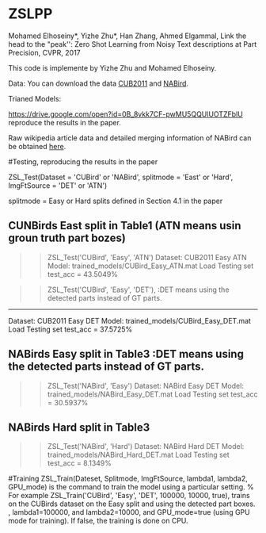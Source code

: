 # ZSLPP
Mohamed Elhoseiny*, Yizhe Zhu*, Han Zhang, Ahmed Elgammal, Link the head to the "peak'': Zero Shot Learning from Noisy Text descriptions at Part Precision, CVPR, 2017


This code is implemente by  Yizhe Zhu and Mohamed Elhoseiny. 

Data:
You can download the data [CUB2011](https://drive.google.com/open?id=0B_8vkk7CF-pwejFFcEp2R1FfRFU) and [NABird](https://drive.google.com/open?id=0B_8vkk7CF-pwOGhpQXFUUXZlQjg). 

Trianed Models:

https://drive.google.com/open?id=0B_8vkk7CF-pwMU5QQUlUOTZFblU  reproduce the results in the paper.  

Raw wikipedia article data and detailed merging information of NABird can be obtained [here](https://drive.google.com/open?id=0B_8vkk7CF-pwckxLQTVkcDBadGc).

#Testing, reproducing the results in the paper

ZSL_Test(Dataset = 'CUBird' or 'NABird', splitmode = 'East' or 'Hard', ImgFtSource = 'DET' or 'ATN')

   splitmode = Easy or Hard splits defined in Section 4.1 in the paper


CUNBirds East split in Table1 (ATN means usin groun truth part bozes)
--------------------------------------------------------------------------------
>> ZSL_Test('CUBird', 'Easy', 'ATN')
Dataset: CUB2011   Easy  ATN
Model: trained_models/CUBird_Easy_ATN.mat
Load Testing set
test_acc = 43.5049%  


 >> ZSL_Test('CUBird', 'Easy', 'DET'), :DET means using the detected parts instead of GT parts. 
----------------------------------------------------------------------
Dataset: CUB2011   Easy  DET
Model: trained_models/CUBird_Easy_DET.mat
Load Testing set
test_acc = 37.5725% 

 NABirds Easy split in Table3 :DET means using the detected parts instead of GT parts. 
--------------------------------------------------------------------------------
>> ZSL_Test('NABird', 'Easy')
Dataset: NABird   Easy  DET
Model: trained_models/NABird_Easy_DET.mat
Load Testing set
test_acc = 30.5937% 

NABirds Hard split in Table3
--------------------------------------------------
>> ZSL_Test('NABird', 'Hard')
Dataset: NABird   Hard  DET
Model: trained_models/NABird_Hard_DET.mat
Load Testing set
test_acc = 8.1349% 




#Training
ZSL_Train(Dateset, Splitmode, ImgFtSource, lambda1, lambda2, GPU_mode)
is the command  to train the model using a particular setting. 
% For example ZSL_Train('CUBird', 'Easy', 'DET', 100000, 10000, true), trains on the CUBirds dataset on the Easy split and using the detected part boxes. 
, lambda1=100000, and lambda2=10000, and GPU_mode=true (using GPU mode for training). If false, the training is done on CPU.





